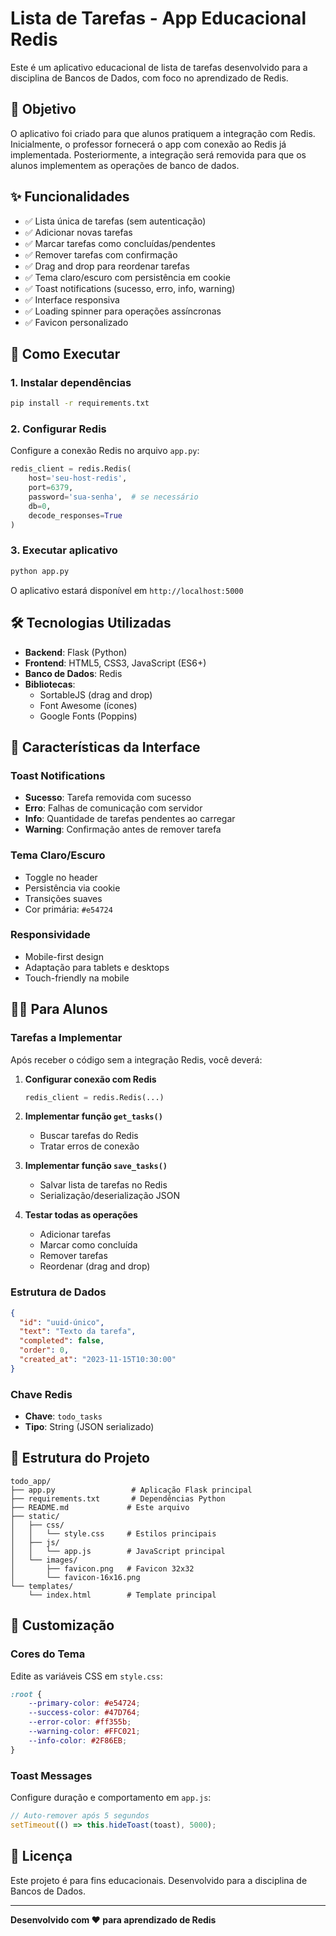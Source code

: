 # Lista de Tarefas - App Educacional Redis

Este é um aplicativo educacional de lista de tarefas desenvolvido para a disciplina de Bancos de Dados, com foco no aprendizado de Redis.

## 🎯 Objetivo

O aplicativo foi criado para que alunos pratiquem a integração com Redis. Inicialmente, o professor fornecerá o app com conexão ao Redis já implementada. Posteriormente, a integração será removida para que os alunos implementem as operações de banco de dados.

## ✨ Funcionalidades

- ✅ Lista única de tarefas (sem autenticação)
- ✅ Adicionar novas tarefas
- ✅ Marcar tarefas como concluídas/pendentes
- ✅ Remover tarefas com confirmação
- ✅ Drag and drop para reordenar tarefas
- ✅ Tema claro/escuro com persistência em cookie
- ✅ Toast notifications (sucesso, erro, info, warning)
- ✅ Interface responsiva
- ✅ Loading spinner para operações assíncronas
- ✅ Favicon personalizado

## 🚀 Como Executar

### 1. Instalar dependências

```bash
pip install -r requirements.txt
```

### 2. Configurar Redis

Configure a conexão Redis no arquivo `app.py`:

```python
redis_client = redis.Redis(
    host='seu-host-redis',
    port=6379,
    password='sua-senha',  # se necessário
    db=0,
    decode_responses=True
)
```

### 3. Executar aplicativo

```bash
python app.py
```

O aplicativo estará disponível em `http://localhost:5000`

## 🛠️ Tecnologias Utilizadas

- **Backend**: Flask (Python)
- **Frontend**: HTML5, CSS3, JavaScript (ES6+)
- **Banco de Dados**: Redis
- **Bibliotecas**:
  - SortableJS (drag and drop)
  - Font Awesome (ícones)
  - Google Fonts (Poppins)

## 📱 Características da Interface

### Toast Notifications
- **Sucesso**: Tarefa removida com sucesso
- **Erro**: Falhas de comunicação com servidor
- **Info**: Quantidade de tarefas pendentes ao carregar
- **Warning**: Confirmação antes de remover tarefa

### Tema Claro/Escuro
- Toggle no header
- Persistência via cookie
- Transições suaves
- Cor primária: `#e54724`

### Responsividade
- Mobile-first design
- Adaptação para tablets e desktops
- Touch-friendly na mobile

## 👩‍💻 Para Alunos

### Tarefas a Implementar

Após receber o código sem a integração Redis, você deverá:

1. **Configurar conexão com Redis**
   ```python
   redis_client = redis.Redis(...)
   ```

2. **Implementar função `get_tasks()`**
   - Buscar tarefas do Redis
   - Tratar erros de conexão

3. **Implementar função `save_tasks()`**
   - Salvar lista de tarefas no Redis
   - Serialização/deserialização JSON

4. **Testar todas as operações**
   - Adicionar tarefas
   - Marcar como concluída
   - Remover tarefas
   - Reordenar (drag and drop)

### Estrutura de Dados

```json
{
  "id": "uuid-único",
  "text": "Texto da tarefa",
  "completed": false,
  "order": 0,
  "created_at": "2023-11-15T10:30:00"
}
```

### Chave Redis
- **Chave**: `todo_tasks`
- **Tipo**: String (JSON serializado)

## 📁 Estrutura do Projeto

```
todo_app/
├── app.py                 # Aplicação Flask principal
├── requirements.txt       # Dependências Python
├── README.md             # Este arquivo
├── static/
│   ├── css/
│   │   └── style.css     # Estilos principais
│   ├── js/
│   │   └── app.js        # JavaScript principal
│   └── images/
│       ├── favicon.png   # Favicon 32x32
│       └── favicon-16x16.png
└── templates/
    └── index.html        # Template principal
```

## 🎨 Customização

### Cores do Tema
Edite as variáveis CSS em `style.css`:

```css
:root {
    --primary-color: #e54724;
    --success-color: #47D764;
    --error-color: #ff355b;
    --warning-color: #FFC021;
    --info-color: #2F86EB;
}
```

### Toast Messages
Configure duração e comportamento em `app.js`:

```javascript
// Auto-remover após 5 segundos
setTimeout(() => this.hideToast(toast), 5000);
```

## 📝 Licença

Este projeto é para fins educacionais. Desenvolvido para a disciplina de Bancos de Dados.

---

**Desenvolvido com ❤️ para aprendizado de Redis**
